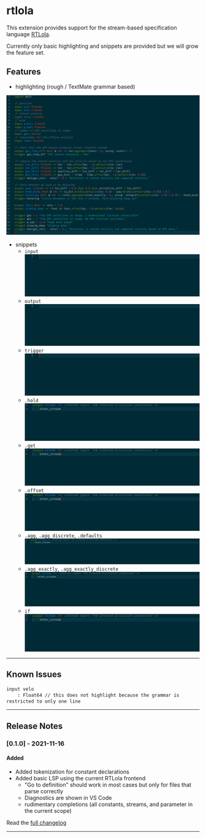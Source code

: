 # rtlola

This extension provides support for the stream-based specification language [RTLola](http://rtlola.org/).

Currently only basic highlighting and snippets are provided but we will grow the feature set.

## Features

- highlighting (rough / TextMate grammar based)

![highlighting](https://github.com/MalteSchledjewski/vscode-rtlola/raw/main/images/highlighting.PNG)

- snippets
    - `input`
    ![input snippet animation](https://github.com/MalteSchledjewski/vscode-rtlola/raw/main/images/snippets_input.apng)
    - `output`
    ![output snippet animation](https://github.com/MalteSchledjewski/vscode-rtlola/raw/main/images/snippets_output.apng)
    - `trigger`
    ![trigger snippet animation](https://github.com/MalteSchledjewski/vscode-rtlola/raw/main/images/snippets_trigger.apng)
    - `.hold`
    ![hold snippet animation](https://github.com/MalteSchledjewski/vscode-rtlola/raw/main/images/snippets_hold.apng)
    - `.get`
    ![get snippet animation](https://github.com/MalteSchledjewski/vscode-rtlola/raw/main/images/snippets_get.apng)
    - `.offset`
    ![get snippet animation](https://github.com/MalteSchledjewski/vscode-rtlola/raw/main/images/snippets_offset.apng)
    - `.agg`, `.agg_discrete`, `.defaults`
    ![agg, agg_discrete and defaults snippet animation](https://github.com/MalteSchledjewski/vscode-rtlola/raw/main/images/snippets_agg_agg_discrete_defaults.apng)
    - `.agg_exactly`, `.agg_exactly_discrete`
    ![agg_exactly and agg_exactly_discrete snippet animation](https://github.com/MalteSchledjewski/vscode-rtlola/raw/main/images/snippets_agg_exactly_agg_exactly_discrete.apng)
    - `if`
    ![if snippet animation](https://github.com/MalteSchledjewski/vscode-rtlola/raw/main/images/snippets_offset.apng)
-----------------------------------------------------------------------------------------------------------

## Known Issues

```rtlola
input velo
    : Float64 // this does not highlight because the grammar is restricted to only one line
``` 

-----------------------------------------------------------------------------------------------------------

## Release Notes

### [0.1.0] - 2021-11-16
#### Added
- Added tokenization for constant declarations
- Added basic LSP using the current RTLola frontend
  - "Go to definition" should work in most cases but only for files that parse correctly
  - Diagnostics are shown in VS Code
  - rudimentary completions (all constants, streams, and parameter in the current scope)

Read the [full changelog](https://github.com/MalteSchledjewski/vscode-rtlola/blob/main/CHANGELOG.md)

-----------------------------------------------------------------------------------------------------------

